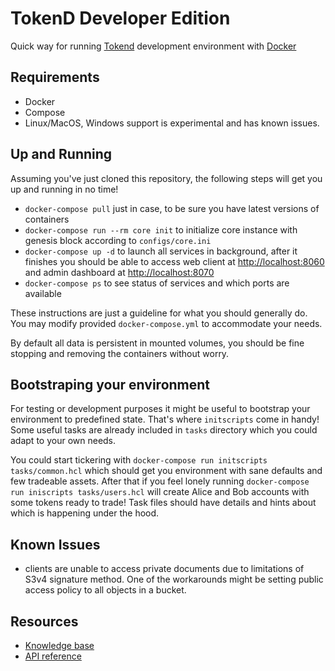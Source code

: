 # TokenD Developer Edition

Quick way for running [Tokend](https://tokend.io) development environment with [Docker](https://www.docker.com)


## Requirements

* Docker
* Compose
* Linux/MacOS, Windows support is experimental and has known issues.


## Up and Running

Assuming you've just cloned this repository, the following steps will get you up and running in no time!

* `docker-compose pull` just in case, to be sure you have latest versions of containers
* `docker-compose run --rm core init` to initialize core instance with genesis block according to `configs/core.ini`
* `docker-compose up -d` to launch all services in background, after it finishes you should be able to access web client at [http://localhost:8060](http://localhost:8060) and admin dashboard at [http://localhost:8070](http://localhost:8060)
* `docker-compose ps` to see status of services and which ports are available

These instructions are just a guideline for what you should generally do. You may modify provided `docker-compose.yml` to accommodate your needs.

By default all data is persistent in mounted volumes, you should be fine stopping and removing the containers without worry.

## Bootstraping your environment

For testing or development purposes it might be useful to bootstrap your environment to predefined state. That's where `initscripts` come in handy!
Some useful tasks are already included in `tasks` directory which you could adapt to your own needs.

You could start tickering with `docker-compose run initscripts tasks/common.hcl` which should get you environment with sane defaults and few tradeable assets.
After that if you feel lonely running `docker-compose run iniscripts tasks/users.hcl` will create Alice and Bob accounts with some tokens ready to trade! Task files should have details and hints about which is happening under the hood.


## Known Issues

* clients are unable to access private documents due to limitations of S3v4 signature method. One of the workarounds might be setting public access policy to all objects in a bucket.

## Resources

* [Knowledge base](https://tokend.gitbook.io/knowledge-base/)
* [API reference](http://tokend.gitlab.io/docs)